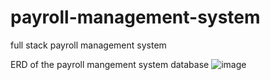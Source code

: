 # payroll-management-system
full stack payroll management system

ERD of the payroll mangement system database
![image](https://user-images.githubusercontent.com/40552713/112868196-c7af3600-9089-11eb-9a31-576325a64345.png)

